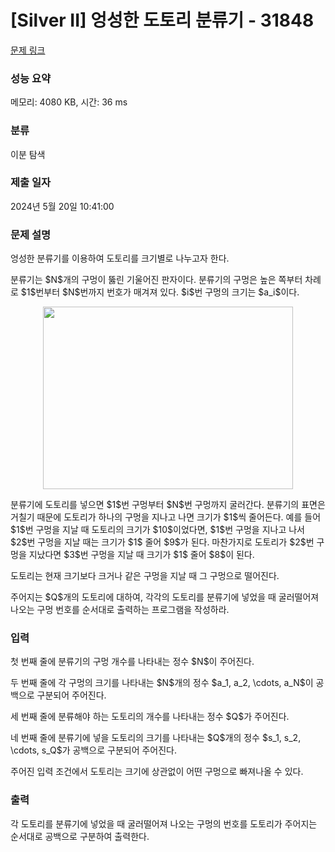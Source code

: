# [Silver II] 엉성한 도토리 분류기 - 31848 

[문제 링크](https://www.acmicpc.net/problem/31848) 

### 성능 요약

메모리: 4080 KB, 시간: 36 ms

### 분류

이분 탐색

### 제출 일자

2024년 5월 20일 10:41:00

### 문제 설명

<p>엉성한 분류기를 이용하여 도토리를 크기별로 나누고자 한다.</p>

<p>분류기는 $N$개의 구멍이 뚫린 기울어진 판자이다. 분류기의 구멍은 높은 쪽부터 차례로 $1$번부터 $N$번까지 번호가 매겨져 있다. $i$번 구멍의 크기는 $a_i$이다.</p>

<p style="text-align: center;"><img alt="" src="" style="width: 400px; height: 292px;"></p>

<p>분류기에 도토리를 넣으면 $1$번 구멍부터 $N$번 구멍까지 굴러간다. 분류기의 표면은 거칠기 때문에 도토리가 하나의 구멍을 지나고 나면 크기가 $1$씩 줄어든다. 예를 들어 $1$번 구멍을 지날 때 도토리의 크기가 $10$이었다면, $1$번 구멍을 지나고 나서 $2$번 구멍을 지날 때는 크기가 $1$ 줄어 $9$가 된다. 마찬가지로 도토리가 $2$번 구멍을 지났다면 $3$번 구멍을 지날 때 크기가 $1$ 줄어 $8$이 된다.</p>

<p>도토리는 현재 크기보다 크거나 같은 구멍을 지날 때 그 구멍으로 떨어진다. </p>

<p>주어지는 $Q$개의 도토리에 대하여, 각각의 도토리를 분류기에 넣었을 때 굴러떨어져 나오는 구멍 번호를 순서대로 출력하는 프로그램을 작성하라.</p>

### 입력 

 <p>첫 번째 줄에 분류기의 구멍 개수를 나타내는 정수 $N$이 주어진다.</p>

<p>두 번째 줄에 각 구멍의 크기를 나타내는 $N$개의 정수 $a_1, a_2, \cdots, a_N$이 공백으로 구분되어 주어진다.</p>

<p>세 번째 줄에 분류해야 하는 도토리의 개수를 나타내는 정수 $Q$가 주어진다. </p>

<p>네 번째 줄에 분류기에 넣을 도토리의 크기를 나타내는 $Q$개의 정수 $s_1, s_2, \cdots, s_Q$가 공백으로 구분되어 주어진다.</p>

<p>주어진 입력 조건에서 도토리는 크기에 상관없이 어떤 구멍으로 빠져나올 수 있다.</p>

### 출력 

 <p>각 도토리를 분류기에 넣었을 때 굴러떨어져 나오는 구멍의 번호를 도토리가 주어지는 순서대로 공백으로 구분하여 출력한다.</p>

